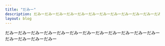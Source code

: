```yaml
---
title: "だみー"
description: だみーだみーだみーだみーだみーだみーだみーだみーだみーだみーだみーだみーだみーだみー
layout: blog
---
```


だみーだみーだみーだみーだみーだみーだみーだみーだみーだみーだみーだみーだみーだみーだみーだみー